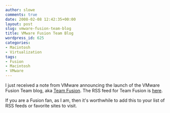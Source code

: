 ```yaml
---
author: slowe
comments: true
date: 2008-02-08 12:42:35+00:00
layout: post
slug: vmware-fusion-team-blog
title: VMware Fusion Team Blog
wordpress_id: 625
categories:
- Macintosh
- Virtualization
tags:
- Fusion
- Macintosh
- VMware
---
```


I just received a note from VMware announcing the launch of the VMware Fusion Team blog, aka [Team Fusion](http://blogs.vmware.com/teamfusion/). The RSS feed for Team Fusion is [here](http://blogs.vmware.com/teamfusion/rss.xml).

If you are a Fusion fan, as I am, then it's worthwhile to add this to your list of RSS feeds or favorite sites to visit.
